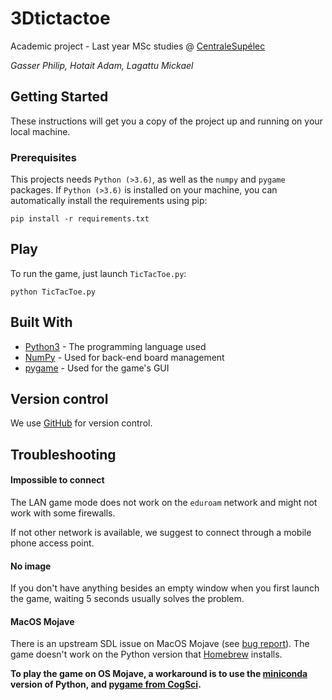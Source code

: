 # 3Dtictactoe
Academic project - Last year MSc studies @ [CentraleSupélec](http://www.centralesupelec.fr/en)

_Gasser Philip, Hotait Adam, Lagattu Mickael_


## Getting Started

These instructions will get you a copy of the project up and running on your local machine.

### Prerequisites

This projects needs `Python (>3.6)`, as well as the `numpy` and `pygame` packages.
If `Python (>3.6)` is installed on your machine, you can automatically install the requirements using pip:

```
pip install -r requirements.txt
```

## Play

To run the game, just launch `TicTacToe.py`:

```
python TicTacToe.py
```

## Built With

* [Python3](https://www.python.org/) - The programming language used
* [NumPy](http://www.numpy.org/) - Used for back-end board management
* [pygame](https://www.pygame.org/) - Used for the game's GUI

## Version control

We use [GitHub](https://github.com/adam-hotait/3Dtictactoe) for version control. 

## Troubleshooting

#### Impossible to connect
The LAN game mode does not work on the `eduroam` network and might not work with some firewalls.

If not other network is available, we suggest to connect through a mobile phone access point. 

#### No image
If you don't have anything besides an empty window when you first launch the game, waiting 5 seconds usually solves the problem.

#### MacOS Mojave
There is an upstream SDL issue on MacOS Mojave (see [bug report](https://github.com/pygame/pygame/issues/555)).
The game doesn't work on the Python version that [Homebrew](https://brew.sh/) installs.

**To play the game on OS Mojave, a workaround is to use the [miniconda](https://conda.io/miniconda.html) version of Python, and [pygame from CogSci](https://anaconda.org/cogsci/pygame).**